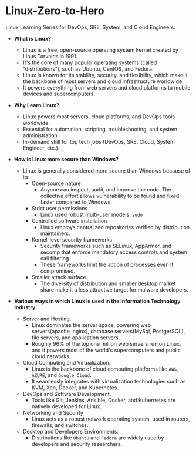 # Linux-Zero-to-Hero
Linux Learning Series for DevOps, SRE, System, and Cloud Engineers.

- **What is Linux?**
  - Linux is a free, open-source operating system kernel created by Linus Torvalds in 1991.
  - It's the core of many popular operating systems (called “distributions”), such as Ubuntu, CentOS, and Fedora.
  - Linux is known for its stability, security, and flexibility, which make it the backbone of most servers and cloud infrastructure worldwide.
  - It powers everything from web servers and cloud platforms to mobile devices and supercomputers.
 
- **Why Learn Linux?**
  - Linux powers most servers, cloud platforms, and DevOps tools worldwide.
  - Essential for automation, scripting, troubleshooting, and system administration.
  - In-demand skill for top tech jobs (DevOps, SRE, Cloud, System Engineer, etc.).
 
- **How is Linux more secure than Windows?**
  - Linux is generally considered more secure than Windows because of its
    - Open-source nature
      - Anyone can inspect, audit, and improve the code. The collective effort allows vulnerability to be found and fixed faster compared to Windows.
    - Strict user permissions
      - Linux used robust multi-user models. `sudo`
    - Controlled software installation
      - Linux employs centralized repositories verified by distribution maintainers.
    - Kernel-level security frameworks
      - Security frameworks such as SELinux, AppArmor, and secomp that enforce mandatory access controls and system call filtering.
      - These frameworks limit the action of processes even if compromised.
    - Smaller attack surface
      - The diversity of distribution and smaller desktop market share make it a less attractive target for malware developers.
     
- **Various ways in which Linux is used in the Information Technology Industry**
  - Server and Hosting.
    - Linux dominates the server space, powering web servers(apache, nginx), database servers(MySql, PostgerSQL), file servers, and application servers.
    - Roughly 96% of the top one million web servers run on Linux, and it powers most of the world's supercomputers and public cloud networks.
  - Cloud Computing and Virtualization.
    - Linux is the backbone of cloud computing platforms like  `AWS`, `AZURE`, and `Google Cloud`.
    - It seamlessly integrates with virtualization technologies such as KVM, Xen, Docker, and Kubernetes.
  - DevOps and Software Development.
    - Tools like Git, Jenkins, Ansible, Docker, and Kubernetes are natively developed for Linux.
  - Networking and Security
    - Linux acts as a robust network operating system, used in routers, firewalls, and switches.
  - Desktop and Developers Environments.
    - Distributions like `Ubuntu` and `Fedora` are widely used by developers and security researchers.
 
